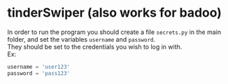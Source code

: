 # tinderSwiper (also works for badoo)

In order to run the program you should create a file ```secrets.py``` in the main folder, and set the variables ```username``` and ```password```.  
They should be set to the credentials you wish to log in with.   
Ex:  
```py
username = 'user123'
password = 'pass123'
```

